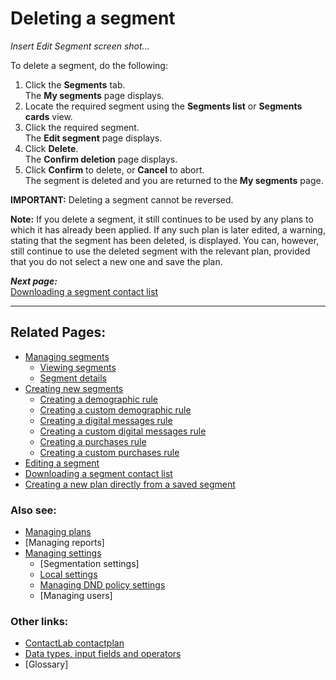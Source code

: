 # Deleting a segment

*Insert Edit Segment screen shot...*  

To delete a segment, do the following:

1. Click the **Segments** tab.  
  The **My segments** page displays.  
2. Locate the required segment using the **Segments list** or **Segments cards** view.  
3. Click the required segment.  
  The **Edit segment** page displays.  
1. Click **Delete**.  
  The **Confirm deletion** page displays.  
1. Click **Confirm** to delete, or **Cancel** to abort.  
  The segment is deleted and you are returned to the **My segments** page.  

**IMPORTANT:**
Deleting a segment cannot be reversed.  

**Note:**
If you delete a segment, it still continues to be used by any plans to which it has already been applied. If any such plan is later edited, a warning, stating that the segment has been deleted, is displayed. You can, however, still continue to use the deleted segment with the relevant plan, provided that you do not select a new one and save the plan.  


***Next page:***  
[Downloading a segment contact list](DownloadingSegmentContactList)  

----------

## Related Pages:  

- [Managing segments](ManagingSegments)  
  - [Viewing segments](ViewingSegments)  
  - [Segment details](SegmentDetails)  
- [Creating new segments](CreatingNewSegments)  
  - [Creating a demographic rule](CreatingDemographicRule)  
  - [Creating a custom demographic rule](CreatingCustomDemographicRule)  
  - [Creating a digital messages rule](CreatingDigitalMessagesRule)  
  - [Creating a custom digital messages rule](CreatingCustomDigitalMessagesRule)  
  - [Creating a purchases rule](CreatingPurchasesRule)  
  - [Creating a custom purchases rule](CreatingCustomPurchasesRule)  
- [Editing a segment](EditingSegment)  
- [Downloading a segment contact list](DownloadingSegmentContactList)  
- [Creating a new plan directly from a saved segment](CreatingPlanFromSegment)  

### Also see:  

- [Managing plans](ManagingPlans)  
- [Managing reports]  
- [Managing settings](ManagingSettings)  
  - [Segmentation settings]  
  - [Local settings](LocalSettings)  
  - [Managing DND policy settings](ManagingDND)  
  - [Managing users]  

### Other links:  

- [ContactLab contactplan](Home)  
- [Data types, input fields and operators](InputBoxOperators)  
- [Glossary]  

